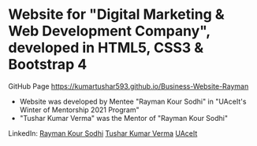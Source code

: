 # Website for "Digital Marketing & Web Development Company", developed in HTML5, CSS3 & Bootstrap 4

GitHub Page https://kumartushar593.github.io/Business-Website-Rayman

* Website was developed by Mentee "Rayman Kour Sodhi" in "UAceIt's Winter of Mentorship 2021 Program"
* "Tushar Kumar Verma" was the Mentor of "Rayman Kour Sodhi"

LinkedIn: [Rayman Kour Sodhi](https://www.linkedin.com/in/rayman-kour-sodhi-997b651a3)    [Tushar Kumar Verma](https://www.linkedin.com/in/kumar-tushar)    [UAceIt](https://www.linkedin.com/company/uaceit-ace-at-your-own-pace)



